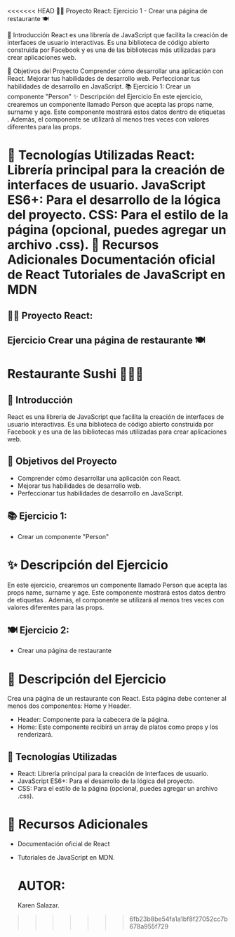<<<<<<< HEAD
🦸‍♂️ Proyecto React: Ejercicio 1 - Crear una página de restaurante 🍽️


🚀 Introducción
React es una librería de JavaScript que facilita la creación de interfaces de usuario interactivas. Es una biblioteca de código abierto construida por Facebook y es una de las bibliotecas más utilizadas para crear aplicaciones web.

🎯 Objetivos del Proyecto
Comprender cómo desarrollar una aplicación con React.
Mejorar tus habilidades de desarrollo web.
Perfeccionar tus habilidades de desarrollo en JavaScript.
📚 Ejercicio 1: Crear un componente "Person"
✨ Descripción del Ejercicio
En este ejercicio, crearemos un componente llamado Person que acepta las props name, surname y age. Este componente mostrará estos datos dentro de etiquetas <span>. Además, el componente se utilizará al menos tres veces con valores diferentes para las props.

🚧 Tecnologías Utilizadas
React: Librería principal para la creación de interfaces de usuario.
JavaScript ES6+: Para el desarrollo de la lógica del proyecto.
CSS: Para el estilo de la página (opcional, puedes agregar un archivo .css).
🔗 Recursos Adicionales
Documentación oficial de React
Tutoriales de JavaScript en MDN
=======
## 🦸‍♂️ Proyecto React: 
## Ejercicio Crear una página de restaurante 🍽️
# Restaurante Sushi 🍣🍚🍘


## 🚀 Introducción
React es una librería de JavaScript que facilita la creación de interfaces de usuario interactivas. 
Es una biblioteca de código abierto construida por Facebook y es una de las bibliotecas más utilizadas para crear aplicaciones web.

## 🎯 Objetivos del Proyecto
- Comprender cómo desarrollar una aplicación con React.
- Mejorar tus habilidades de desarrollo web.
- Perfeccionar tus habilidades de desarrollo en JavaScript.
## 📚 Ejercicio 1:
- Crear un componente "Person"
# ✨ Descripción del Ejercicio
En este ejercicio, crearemos un componente llamado Person que acepta las props name, surname y age. 
Este componente mostrará estos datos dentro de etiquetas <span>. Además, el componente se utilizará al menos tres veces con valores diferentes para las props.

## 🍽️ Ejercicio 2: 
- Crear una página de restaurante
# 📝 Descripción del Ejercicio
Crea una página de un restaurante con React. Esta página debe contener al menos dos componentes: Home y Header.

- Header: Componente para la cabecera de la página.
- Home: Este componente recibirá un array de platos como props y los renderizará.

## 🚧 Tecnologías Utilizadas
- React: Librería principal para la creación de interfaces de usuario.
- JavaScript ES6+: Para el desarrollo de la lógica del proyecto.
- CSS: Para el estilo de la página (opcional, puedes agregar un archivo .css).
# 🔗 Recursos Adicionales
- Documentación oficial de React
- Tutoriales de JavaScript en MDN.

  #  AUTOR:
  Karen Salazar.
>>>>>>> 6fb23b8be54fa1a1bf8f27052cc7b678a955f729
